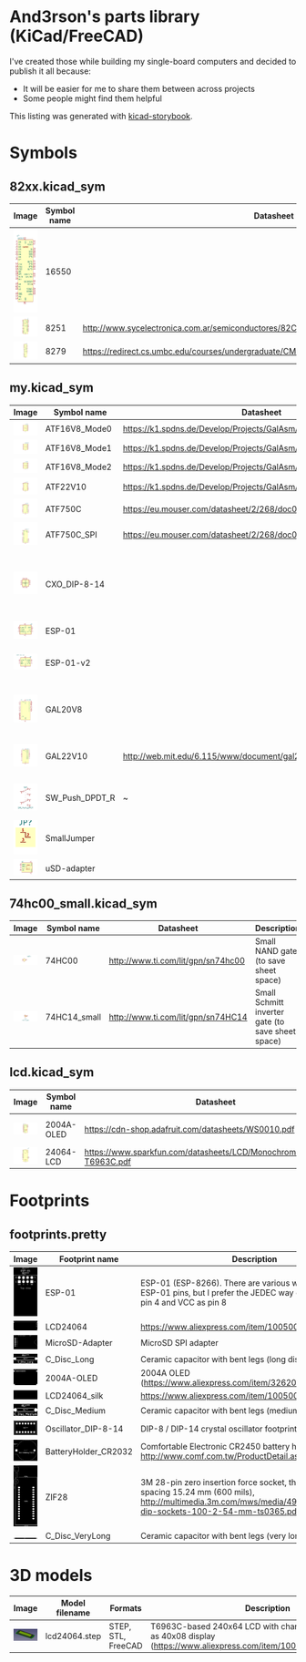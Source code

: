 # And3rson's parts library (KiCad/FreeCAD)

I've created those while building my single-board computers and decided to publish it all because:

- It will be easier for me to share them between across projects
- Some people might find them helpful

This listing was generated with [kicad-storybook](https://github.com/and3rson/kicad-storybook).

# Symbols

## 82xx.kicad_sym

| Image | Symbol name | Datasheet | Description |
| --- | --- | --- | --- |
![16550](images/82xx.kicad_sym/16550.png) | 16550 |  | None
![8251](images/82xx.kicad_sym/8251.png) | 8251 | http://www.sycelectronica.com.ar/semiconductores/82C51.pdf | None
![8279](images/82xx.kicad_sym/8279.png) | 8279 | https://redirect.cs.umbc.edu/courses/undergraduate/CMPE310/Fall06/cpatel2/data_sheets/8279.pdf | None

## my.kicad_sym

| Image | Symbol name | Datasheet | Description |
| --- | --- | --- | --- |
![ATF16V8_Mode0](images/my.kicad_sym/atf16v8_mode0.png) | ATF16V8_Mode0 | https://k1.spdns.de/Develop/Projects/GalAsm/info/galer/gal16_20v8.html | None
![ATF16V8_Mode1](images/my.kicad_sym/atf16v8_mode1.png) | ATF16V8_Mode1 | https://k1.spdns.de/Develop/Projects/GalAsm/info/galer/gal16_20v8.html | None
![ATF16V8_Mode2](images/my.kicad_sym/atf16v8_mode2.png) | ATF16V8_Mode2 | https://k1.spdns.de/Develop/Projects/GalAsm/info/galer/gal16_20v8.html | None
![ATF22V10](images/my.kicad_sym/atf22v10.png) | ATF22V10 | https://k1.spdns.de/Develop/Projects/GalAsm/info/galer/gal22v10.html | None
![ATF750C](images/my.kicad_sym/atf750c.png) | ATF750C | https://eu.mouser.com/datasheet/2/268/doc0776-1368940.pdf | None
![ATF750C_SPI](images/my.kicad_sym/atf750c_spi.png) | ATF750C_SPI | https://eu.mouser.com/datasheet/2/268/doc0776-1368940.pdf | None
![CXO_DIP-8-14](images/my.kicad_sym/cxo_dip-8-14.png) | CXO_DIP-8-14 |  | Combined symbol for using both DIP-8 and DIP-14 crystal oscillators interchangeably
![ESP-01](images/my.kicad_sym/esp-01.png) | ESP-01 |  | ESP-8266 (ESP-01)
![ESP-01-v2](images/my.kicad_sym/esp-01-v2.png) | ESP-01-v2 |  | ESP-8266 (ESP-01), alternative symbol
![GAL20V8](images/my.kicad_sym/gal20v8.png) | GAL20V8 |  | Programmable Logic Array, DIP-20, compatible with ATF20V8
![GAL22V10](images/my.kicad_sym/gal22v10.png) | GAL22V10 | http://web.mit.edu/6.115/www/document/gal22v10.pdf | Programmable Logic Array, compatible with ATF22V10
![SW_Push_DPDT_R](images/my.kicad_sym/sw_push_dpdt_r.png) | SW_Push_DPDT_R | ~ | Momentary Switch, dual pole double throw
![SmallJumper](images/my.kicad_sym/smalljumper.png) | SmallJumper |  | None
![uSD-adapter](images/my.kicad_sym/usd-adapter.png) | uSD-adapter |  | None

## 74hc00_small.kicad_sym

| Image | Symbol name | Datasheet | Description |
| --- | --- | --- | --- |
![74HC00](images/74hc00_small.kicad_sym/74hc00_1.png) | 74HC00 | http://www.ti.com/lit/gpn/sn74hc00 | Small NAND gate (to save sheet space)
![74HC14_small](images/74hc00_small.kicad_sym/74hc14_small_1.png) | 74HC14_small | http://www.ti.com/lit/gpn/sn74HC14 | Small Schmitt inverter gate (to save sheet space)

## lcd.kicad_sym

| Image | Symbol name | Datasheet | Description |
| --- | --- | --- | --- |
![2004A-OLED](images/lcd.kicad_sym/2004a-oled.png) | 2004A-OLED | https://cdn-shop.adafruit.com/datasheets/WS0010.pdf | HD44780-compatible OLED 20x04 OLED character display (https://www.aliexpress.com/item/32620002089.html, <https://www.telerex-europe.com/content/files/pdfs/productPdfs/WS/OLED/WEH002004AWPP5N00000.pdf)
![24064-LCD](images/lcd.kicad_sym/24064-lcd.png) | 24064-LCD | https://www.sparkfun.com/datasheets/LCD/Monochrome/Datasheet-T6963C.pdf | None

# Footprints

## footprints.pretty

| Image | Footprint name | Description |
| --- | --- | --- |
![ESP-01](images/footprints.pretty/ESP-01.png) | ESP-01 | ESP-01 (ESP-8266). There are various ways to number ESP-01 pins, but I prefer the JEDEC way of treating GND as pin 4 and VCC as pin 8
![LCD24064](images/footprints.pretty/LCD24064.png) | LCD24064 | https://www.aliexpress.com/item/1005003750084723.html
![MicroSD-Adapter](images/footprints.pretty/MicroSD-Adapter.png) | MicroSD-Adapter | MicroSD SPI adapter
![C_Disc_Long](images/footprints.pretty/C_Disc_Long.png) | C_Disc_Long | Ceramic capacitor with bent legs (long distance)
![2004A-OLED](images/footprints.pretty/2004A-OLED.png) | 2004A-OLED | 2004A OLED (https://www.aliexpress.com/item/32620002089.html)
![LCD24064_silk](images/footprints.pretty/LCD24064_silk.png) | LCD24064_silk | https://www.aliexpress.com/item/1005003750084723.html
![C_Disc_Medium](images/footprints.pretty/C_Disc_Medium.png) | C_Disc_Medium | Ceramic capacitor with bent legs (medium distance)
![Oscillator_DIP-8-14](images/footprints.pretty/Oscillator_DIP-8-14.png) | Oscillator_DIP-8-14 | DIP-8 / DIP-14 crystal oscillator footprint
![BatteryHolder_CR2032](images/footprints.pretty/BatteryHolder_CR2032.png) | BatteryHolder_CR2032 | Comfortable Electronic CR2450 battery holder, http://www.comf.com.tw/ProductDetail.asp?no=148
![ZIF28](images/footprints.pretty/ZIF28.png) | ZIF28 | 3M 28-pin zero insertion force socket, through-hole, row spacing 15.24 mm (600 mils), http://multimedia.3m.com/mws/media/494546O/3mtm-dip-sockets-100-2-54-mm-ts0365.pdf
![C_Disc_VeryLong](images/footprints.pretty/C_Disc_VeryLong.png) | C_Disc_VeryLong | Ceramic capacitor with bent legs (very long distance!)

# 3D models

| Image | Model filename | Formats | Description |
| --- | --- | --- | --- |
| ![](./images/3dmodels/lcd24064.jpg) | lcd24064.step | STEP, STL, FreeCAD | T6963C-based 240x64 LCD with character mode - I use it as 40x08 display (<https://www.aliexpress.com/item/1005003750084723.html>) |

